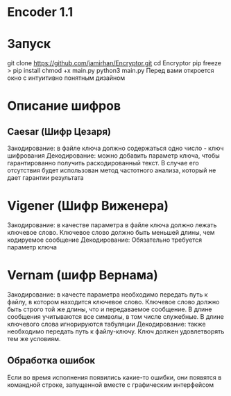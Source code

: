 # Encoder 1.1

# Запуск
git clone https://github.com/jamirhan/Encryptor.git
cd Encryptor
pip freeze > pip install
chmod +x main.py
python3 main.py
Перед вами откроется окно с интуитивно понятным дизайном

# Описание шифров
## Caesar (Шифр Цезаря)
Закодирование: в файле ключа должно содержаться одно число - ключ шифрования
Декодирование: можно добавить параметр ключа, чтобы гарантированно получить раскодированный текст. В случае его отсутствия будет использован метод частотного анализа, который не дает гарантии результата
# Vigener (Шифр Виженера) 
Закодирование: в качестве параметра в файле ключа должно лежать ключевое слово. Ключевое слово должно быть меньшей длины, чем кодируемое сообщение 
Декодирование: Обязательно требуется параметр ключа
# Vernam (шифр Вернама)
Закодирование: в качесте параметра необходимо передать путь к файлу, в котором находится ключевое слово. Ключевое слово должно быть строго той же длины, что и передаваемое сообщение.
В длине сообщения учитываются все символы, в том числе служебные. В длине ключевого слова игнорируются табуляции Декодирование: также необходимо передать путь к файлу-ключу. Ключ должен удовлетворять тем же условиям.

## Обработка ошибок
Если во время исполнения появились какие-то ошибки, они появятся в командной строке, запущенной вместе с графическим интерфейсом
